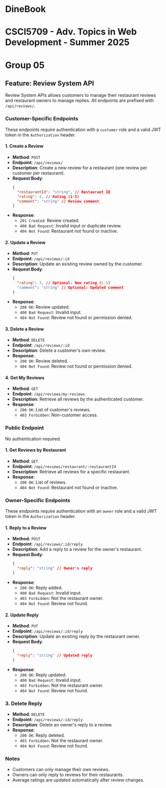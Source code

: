 # DineBook

# CSCI5709 - Adv. Topics in Web Development - Summer 2025

# Group 05

## Feature: Review System API

Review System APIs allows customers to manage their restaurant reviews and restaurant owners to manage replies. All endpoints are prefixed with `/api/reviews/`.

### Customer-Specific Endpoints

These endpoints require authentication with a `customer` role and a valid JWT token in the `Authorization` header.

#### 1. Create a Review

- **Method**: `POST`
- **Endpoint**: `/api/reviews/`
- **Description**: Create a new review for a restaurant (one review per customer per restaurant).
- **Request Body**:
  ```json
  {
    "restaurantId": "string", // Restaurant ID
    "rating": 4, // Rating (1-5)
    "comment": "string" // Review comment
  }
  ```
- **Response**:
  - `201 Created`: Review created.
  - `400 Bad Request`: Invalid input or duplicate review.
  - `404 Not Found`: Restaurant not found or inactive.

#### 2. Update a Review

- **Method**: `PUT`
- **Endpoint**: `/api/reviews/:id`
- **Description**: Update an existing review owned by the customer.
- **Request Body**:
  ```json
  {
    "rating": 3, // Optional: New rating (1-5)
    "comment": "string" // Optional: Updated comment
  }
  ```
- **Response**:
  - `200 OK`: Review updated.
  - `400 Bad Request`: Invalid input.
  - `404 Not Found`: Review not found or permission denied.

#### 3. Delete a Review

- **Method**: `DELETE`
- **Endpoint**: `/api/reviews/:id`
- **Description**: Delete a customer's own review.
- **Response**:
  - `200 OK`: Review deleted.
  - `404 Not Found`: Review not found or permission denied.

#### 4. Get My Reviews

- **Method**: `GET`
- **Endpoint**: `/api/reviews/my-reviews`
- **Description**: Retrieve all reviews by the authenticated customer.
- **Response**:
  - `200 OK`: List of customer's reviews.
  - `403 Forbidden`: Non-customer access.

### Public Endpoint

No authentication required.

#### 1. Get Reviews by Restaurant

- **Method**: `GET`
- **Endpoint**: `/api/reviews/restaurant/:restaurantId`
- **Description**: Retrieve all reviews for a specific restaurant.
- **Response**:
  - `200 OK`: List of reviews.
  - `404 Not Found`: Restaurant not found or inactive.

### Owner-Specific Endpoints

These endpoints require authentication with an `owner` role and a valid JWT token in the `Authorization` header.

#### 1. Reply to a Review

- **Method**: `POST`
- **Endpoint**: `/api/reviews/:id/reply`
- **Description**: Add a reply to a review for the owner's restaurant.
- **Request Body**:
  ```json
  {
    "reply": "string" // Owner's reply
  }
  ```
- **Response**:
  - `200 OK`: Reply added.
  - `400 Bad Request`: Invalid input.
  - `403 Forbidden`: Not the restaurant owner.
  - `404 Not Found`: Review not found.

#### 2. Update Reply

- **Method**: `PUT`
- **Endpoint**: `/api/reviews/:id/reply`
- **Description**: Update an existing reply by the restaurant owner.
- **Request Body**:
  ```json
  {
    "reply": "string" // Updated reply
  }
  ```
- **Response**:
  - `200 OK`: Reply updated.
  - `400 Bad Request`: Invalid input.
  - `403 Forbidden`: Not the restaurant owner.
  - `404 Not Found`: Review not found.

### 3. Delete Reply

- **Method**: `DELETE`
- **Endpoint**: `/api/reviews/:id/reply`
- **Description**: Delete an owner's reply to a review.
- **Response**:
  - `200 OK`: Reply deleted.
  - `403 Forbidden`: Not the restaurant owner.
  - `404 Not Found`: Review not found.

### Notes

- Customers can only manage their own reviews.
- Owners can only reply to reviews for their restaurants.
- Average ratings are updated automatically after review changes.
